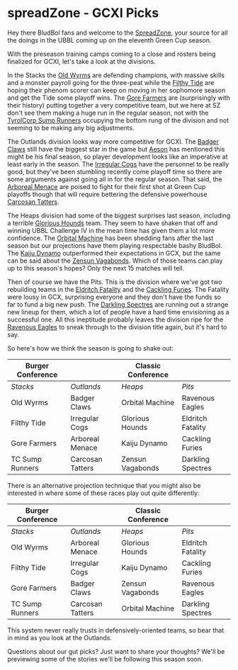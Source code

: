 # spreadZone - GCXI Picks

Hey there BludBol fans and welcome to the [SpreadZone](spreadzone/index.md), your source for all the doings in the UBBL coming up on the eleventh Green Cup season.

With the preseason training camps coming to a close and rosters being finalized for GCXI, let's take a look at the divisions.

In the Stacks the [Old Wyrms](../teams/oldwyrms) are defending champions, with massive skills and a monster payroll going for the three-peat while the [Filthy Tide](../teams/filthytide) are hoping their phenom scorer can keep on moving in her sophomore season and get the Tide some playoff wins. The [Gore Farmers](../teams/gorefarmers) are (surprisingly with their history) putting together a very competitive team, but we here at SZ don't see them making a huge run in the regular season, not with the [TyrolCorp Sump Runners](../teams/sumprunners) occupying the bottom rung of the division and not seeming to be making any big adjustments.

The Outlands division looks way more competitive for GCXI. The [Badger Claws](../teams/badgerclaws) still have the biggest star in the game but [Aeson](../players/aeson) has mentioned this might be his final season, so player development looks like an imperative at least early in the season. The [Irregular Cogs](../teams/irregularcogs) have the personnel to be really good, but they've been stumbling recently come playoff time so there are some arguments against going all in for the regular season. That said, the [Arboreal Menace](../teams/arborealmenace) are poised to fight for their first shot at Green Cup playoffs though that will require bettering the defensive powerhouse [Carcosan Tatters](../teams/carcosantatters).

The Heaps division had some of the biggest surprises last season, including a terrible [Glorious Hounds](../teams/glorioushounds) team. They seem to have shaken that off and winning UBBL Challenge IV in the mean time has given them a lot more confidence. The [Orbital Machine](../teams/orbitalmachine) has been shedding fans after the last season but our projections have them playing respectable bashy BludBol. The [Kaiju Dynamo](../teams/kaijudynamo) outperformed their expectations in GCX, but the same can be said about the [Zensun Vagabonds](../teams/zensunvagabonds). Which of those teams can play up to this season's hopes? Only the next 15 matches will tell.

Then of course we have the Pits. This is the division where we've got two rebuilding teams in the [Eldritch Fatality](..teams/eldritchfatality) and the [Cackling Furies](..teams/cacklingfuries). The Fatality were lousy in GCX, surprising everyone and they don't have the funds so far to fund a big new push. The [Darkling Spectres](../teams/darklingspectres) are running out a strange new lineup for them, which a lot of people have a hard time envisioning as a successful one. All this ineptitude probably leaves the division ripe for the [Ravenous Eagles](../teams/ravenouseagles) to sneak through to the division title again, but it's hard to say.

So here's how we think the season is going to shake out:

| Burger Conference | | Classic Conference | |
|---------------------|--|------------|----|
| *Stacks* | *Outlands* | *Heaps* | *Pits* |
| Old Wyrms | Badger Claws | Orbital Machine | Ravenous Eagles |
| Filthy Tide | Irregular Cogs | Glorious Hounds | Eldritch Fatality |
| Gore Farmers | Arboreal Menace | Kaiju Dynamo | Cackling Furies |
| TC Sump Runners | Carcosan Tatters | Zensun Vagabonds | Darkling Spectres |

There is an alternative projection technique that you might also be interested in where some of these races play out quite differently:

| Burger Conference | | Classic Conference | |
|---------------------|--|------------|----|
| *Stacks* | *Outlands* | *Heaps* | *Pits* |
| Old Wyrms | Arboreal Menace | Glorious Hounds | Eldritch Fatality |
| Filthy Tide | Irregular Cogs | Kaiju Dynamo | Cackling Furies |
| Gore Farmers | Badger Claws | Zensun Vagabonds | Ravenous Eagles |
| TC Sump Runners | Carcosan Tatters | Orbital Machine | Darkling Spectres |

This system never really trusts in defensively-oriented teams, so bear that in mind as you look at the Outlands.

Questions about our gut picks? Just want to share your thoughts? We'll be previewing some of the stories we'll be following this season soon.